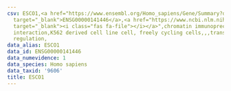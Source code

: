 ```yaml
---
csv: ESCO1,<a href="https://www.ensembl.org/Homo_sapiens/Gene/Summary?db=core;g=ENSG00000141446"
  target="_blank">ENSG00000141446</a>,<a href="https://www.ncbi.nlm.nih.gov/pubmed/23959860"
  target="_blank"><i class="fas fa-file"></i></a>",chromatin immunoprecipitation assay,direct
  interaction,K562 derived cell line cell, freely cycling cells,,,transcriptional
  regulation,
data_alias: ESCO1
data_id: ENSG00000141446
data_numevidence: 1
data_species: Homo sapiens
data_taxid: '9606'
title: ESCO1
---
```


